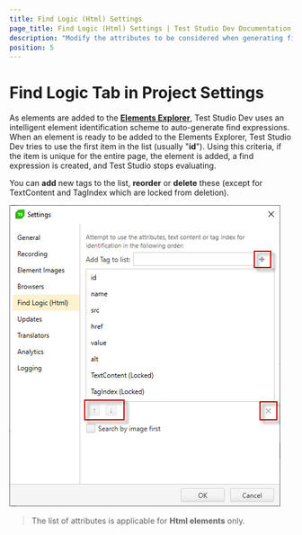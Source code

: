 ```yaml
---
title: Find Logic (Html) Settings
page_title: Find Logic (Html) Settings | Test Studio Dev Documentation
description: "Modify the attributes to be considered when generating find expression during recording with Test Studio Dev"
position: 5
---
```

# Find Logic Tab in Project Settings

As elements are added to the <a href="/features/elements-explorer/overview" target="_blank">**Elements Explorer**</a>, Test Studio Dev uses an intelligent element identification scheme to auto-generate find expressions. When an element is ready to be added to the Elements Explorer, Test Studio Dev tries to use the first item in the list (usually "**id**"). Using this criteria, if the item is unique for the entire page, the element is added, a find expression is created, and Test Studio stops evaluating.

You can **add** new tags to the list, **reorder** or **delete** these (except for TextContent and TagIndex which are locked from deletion).

![Identification Logic][1]

>The list of attributes is applicable for __Html elements__ only.

[1]: images/find-logic/fig1.png